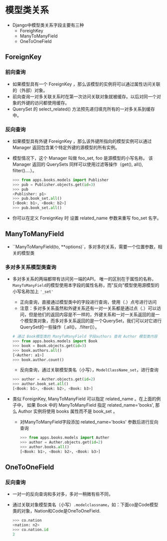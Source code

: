 # 模型类关系

- Django中模型类关系字段主要有三种
  - ForeighKey
  - ManyToManyField
  - OneToOneField

## ForeignKey

### 前向查询

- 如果模型具有一个 ForeignKey ，那么该模型的实例将可以通过属性访问关联的（外部）对象。
- 前向查询一对多关联关系时在第一次访问关联对象就被缓存。以后对同一个对象的外键的访问都使用缓存。
- QuerySet 的 select_related() 方法预先递归填充所有的一对多关系到缓存中。

### 反向查询

- 如果模型具有外键 ForeignKey ，那么该外键所指向的模型实例可以通过 Manager 返回包含某个特定外键的源模型的所有实例。 

- 模型情况下，这个 Manager 叫做 foo_set, foo 是源模型的小写名称。 该 Manager 返回的 QuerySets 同样可以使用过滤等操作（get(), all(), filter()....）。

  ```python
  >>> from apps.books.models import Publisher
  >>> pub = Publisher.objects.get(id=3)
  >>> pub
  <Publisher: p1>
  >>> pub.book_set.all()
  [<Book: b1>, <Book: b2>]
  >>> pub.book_set.all()
  ```

- 你可以在定义 ForeignKey 时 设置 related_name 参数来重写 foo_set 名字。

## ManyToManyField

- ``ManyToManyField(to, **options)`，多对多的关系，需要一个位置参数，相关的模型类

### 多对多关系模型类查询

- 多对多关系的两端都带有访问另一端的API， 唯一的区别在于属性的名称，`ManyToManyField`的模型使用本字段的属性名称，而"反向"模型使用源模型的小写名称加上 `'_set'`

  - 正向查询，直接通过模型类中的字段进行查询，使用（.）点号进行访问
  - 注意：多对多关系虽然和外键关系还有一对一关系都是通过点（.）可以访问，但是他们的返回内容是不一样的，外键关系和一对一关系返回的是一个模型类对象，而多对多关系返回的是一个QuerySet，我们可以对它进行QuerySet的一些操作（.all()，.filter()）。

  ```python
  # 通过 Book模型类的 ManyToManyField 字段authors 查询 Author 模型类内容
  >>> from apps.books.models import Book
  >>> book = Book.objects.get(id=3)
  >>> book.authors.all()
  [<Auther: a1>]
  >>> book.author.count()
  ```

  - 反向查询，通过关联模型类名（小写），`ModelClassName_set`，进行查询

  ```python
  >>> author = Auther.objects.get(id=2)
  >>> author.book_set.all()
  [<Book: b1>, <Book: b2>, <Book: b3>]
  ```

- 类似 ForeignKey, ManyToManyField 可以指定 related_name 。在上面的例子中， 如果 Book 中的 ManyToManyField 指定 related_name='books', 那么 Author 实例将使用 books 属性而不是 book_set 。

  - 对ManyToManyField字段添加 related_name='books' 参数后进行反向查询

    ```python
    >>> from apps.books.models import Auther
    >>> author = Auther.objects.get(id=2)
    >>> author.books.all()
    [<Book: b1>, <Book: b2>, <Book: b3>]
    ```


## OneToOneField

### 反向查询

- 一对一的反向查询和多对多，多对一稍微有些不同，

- 通过关联对象模型类名（小写）`.modelclassname`，如：下面co是Code模型类的对象，Nation和Code是OneToOneField.

  ```python
  >>> co.nation
  <nation: n2>
  >>> co.nation.id
  2
  ```

  